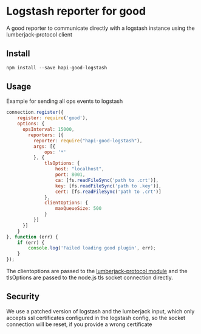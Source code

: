 # Logstash reporter for good
A good reporter to communicate directly with a logstash instance using the lumberjack-protocol client

## Install

```javascript
npm install --save hapi-good-logstash
```

## Usage

Example for sending all ops events to logstash

```javascript
connection.register({
    register: require('good'),
    options: {
      opsInterval: 15000,
        reporters: [{
          reporter: require("hapi-good-logstash"),
          args: [{
              ops: '*'
          }, {
              tlsOptions: {
                  host: "localhost",
                  port: 8001,
                  ca: [fs.readFileSync('path to .crt')],
                  key: [fs.readFileSync('path to .key')],
                  cert: [fs.readFileSync('path to .crt')]
              },
              clientOptions: {
                  maxQueueSize: 500
              }
          }]
      }]
    } 
}, function (err) {
    if (err) {
        console.log('Failed loading good plugin', err);
    }
});
```

The clientoptions are passed to the [lumberjack-protocol module](https://github.com/benbria/node-lumberjack-protocol) and the tlsOptions are passed to the node.js tls socket connection directly.

## Security

We use a patched version of logstash and the lumberjack input, which only accepts ssl certificates configured in the logstash config, so the socket connection will be reset, if you provide a wrong certificate
